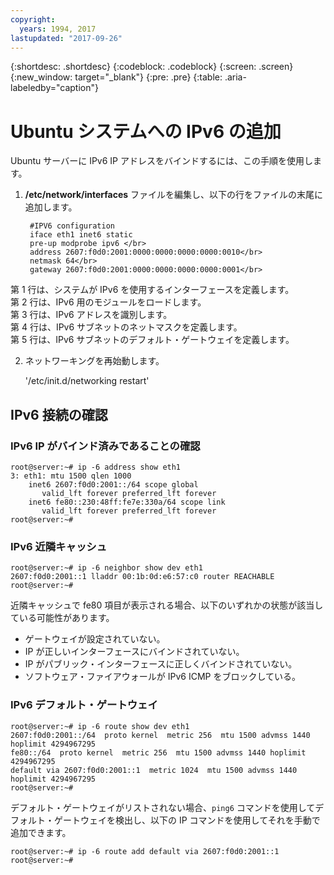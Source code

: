 ```yaml
---
copyright:
  years: 1994, 2017
lastupdated: "2017-09-26"
---
```

{:shortdesc: .shortdesc}
{:codeblock: .codeblock}
{:screen: .screen}
{:new_window: target="_blank"}
{:pre: .pre}
{:table: .aria-labeledby="caption"}

# Ubuntu システムへの IPv6 の追加

Ubuntu サーバーに IPv6 IP アドレスをバインドするには、この手順を使用します。 

1. **/etc/network/interfaces** ファイルを編集し、以下の行をファイルの末尾に追加します。

		#IPV6 configuration
	    iface eth1 inet6 static
	    pre-up modprobe ipv6 </br>
	    address 2607:f0d0:2001:0000:0000:0000:0000:0010</br>
	    netmask 64</br>
		gateway 2607:f0d0:2001:0000:0000:0000:0000:0001</br>
第 1 行は、システムが IPv6 を使用するインターフェースを定義します。</br>
第 2 行は、IPv6 用のモジュールをロードします。<br/>
第 3 行は、IPv6 アドレスを識別します。<br/>
第 4 行は、IPv6 サブネットのネットマスクを定義します。<br/>
第 5 行は、IPv6 サブネットのデフォルト・ゲートウェイを定義します。

2. ネットワーキングを再始動します。

	'/etc/init.d/networking restart'

## IPv6 接続の確認

### IPv6 IP がバインド済みであることの確認

    root@server:~# ip -6 address show eth1
    3: eth1: mtu 1500 qlen 1000
        inet6 2607:f0d0:2001::/64 scope global
           valid_lft forever preferred_lft forever
        inet6 fe80::230:48ff:fe7e:330a/64 scope link
           valid_lft forever preferred_lft forever
    root@server:~#


### IPv6 近隣キャッシュ

    root@server:~# ip -6 neighbor show dev eth1
    2607:f0d0:2001::1 lladdr 00:1b:0d:e6:57:c0 router REACHABLE
    root@server:~#

近隣キャッシュで fe80 項目が表示される場合、以下のいずれかの状態が該当している可能性があります。
- ゲートウェイが設定されていない。
- IP が正しいインターフェースにバインドされていない。
- IP がパブリック・インターフェースに正しくバインドされていない。
- ソフトウェア・ファイアウォールが IPv6 ICMP をブロックしている。


### IPv6 デフォルト・ゲートウェイ

    root@server:~# ip -6 route show dev eth1
    2607:f0d0:2001::/64  proto kernel  metric 256  mtu 1500 advmss 1440 hoplimit 4294967295
    fe80::/64  proto kernel  metric 256  mtu 1500 advmss 1440 hoplimit 4294967295
    default via 2607:f0d0:2001::1  metric 1024  mtu 1500 advmss 1440 hoplimit 4294967295
    root@server:~#

デフォルト・ゲートウェイがリストされない場合、`ping6` コマンドを使用してデフォルト・ゲートウェイを検出し、以下の IP コマンドを使用してそれを手動で追加できます。

    root@server:~# ip -6 route add default via 2607:f0d0:2001::1
    root@server:~#
